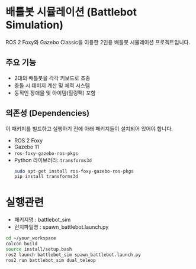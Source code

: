 # 배틀봇 시뮬레이션 (Battlebot Simulation)

ROS 2 Foxy와 Gazebo Classic을 이용한 2인용 배틀봇 시뮬레이션 프로젝트입니다.

## 주요 기능
- 2대의 배틀봇을 각각 키보드로 조종
- 충돌 시 데미지 계산 및 체력 시스템
- 동적인 장애물 및 아이템(힐링팩) 포함

## 의존성 (Dependencies)
이 패키지를 빌드하고 실행하기 전에 아래 패키지들이 설치되어 있어야 합니다.
- ROS 2 Foxy
- Gazebo 11
- `ros-foxy-gazebo-ros-pkgs`
- Python 라이브러리: `transforms3d`
  ```bash
  sudo apt-get install ros-foxy-gazebo-ros-pkgs
  pip install transforms3d


# 실행관련
* 패키지명 : battlebot_sim
* 런치파일명 : spawn_battlebot.launch.py

```bash
cd ~/your_workspace
colcon build
source install/setup.bash
ros2 launch battlebot_sim spawn_battlebot.launch.py
ros2 run battlebot_sim dual_teleop



